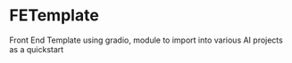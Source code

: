 # FETemplate
Front End Template using gradio, module to import into various AI projects as a quickstart
